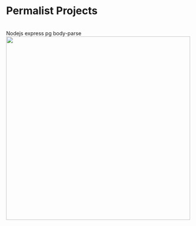 <h1>Permalist Projects</h1>
<br>
<span>Nodejs express pg body-parse</span>
<br>
<img src="https://github.com/user-attachments/assets/3ec4d0f6-fc8b-4dcc-99c4-8e17de3212fc" width="500" />

